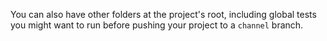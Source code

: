 You can also have other folders at the project's root,
including global tests you might want to run before 
pushing your project to a `channel` branch.
